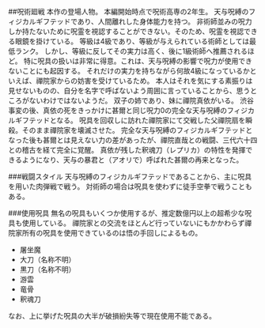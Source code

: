 ##呪術廻戦
本作の登場人物。
本編開始時点で呪術高専の2年生。
天与呪縛のフィジカルギフテッドであり、人間離れした身体能力を持つ。
非術師並みの呪力しか持たないために呪霊を視認することができない。そのため、呪霊を視認できる眼鏡を掛けている。
等級は4級であり、等級が与えられている術師としては最低ランク。
しかし、等級に反してその実力は高く、後に1級術師へ推薦されるほど。
特に呪具の扱いは非常に得意。これは、天与呪縛の影響で呪力が使用できないことにも起因する。
それだけの実力を持ちながら何故4級になっているかといえば、禪院家からの妨害を受けているため。
本人はそれを気にする素振りは見せないものの、自分を名字で呼ばないよう周囲に言っていることから、思うところがないわけではないようだ。
双子の姉であり、妹に禪院真依がいる。
渋谷事変の後、真依の死をきっかけに甚爾と同じ呪力0の完全な天与呪縛のフィジカルギフテッドとなる。
呪具を回収しに訪れた禪院家にて交戦した父禪院扇を瞬殺。そのまま禪院家を壊滅させた。
完全な天与呪縛のフィジカルギフテッドとなった後も甚爾とは見えない力の差があったが、禪院直哉との戦闘、三代六十四との稽古を経て完全に覚醒。
真依が残した釈魂刀（レプリカ）の特性を発揮できるようになり、天与の暴君と（アオリで）呼ばれた甚爾の再来となった。

###戦闘スタイル
天与呪縛のフィジカルギフテッドであることから、主に呪具を用いた肉弾戦で戦う。
対術師の場合は呪具を使わずに徒手空拳で戦うこともある。

###使用呪具
無名の呪具もいくつか使用するが、推定数億円以上の超希少な呪具も使用している。
禪院家との交流をほとんど行っていないにもかかわらず禪院家所有の呪具を使用できているのは悟の手回しによるもの。

- 屠坐魔
- 大刀（名称不明）
- 黒刀（名称不明）
- 游雲
- 竜骨
- 釈魂刀

なお、上に挙げた呪具の大半が破損紛失等で現在使用不能である。

